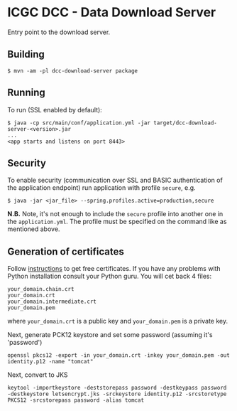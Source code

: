 # ICGC DCC - Data Download Server

Entry point to the download server.

## Building

```shell
$ mvn -am -pl dcc-download-server package
```


## Running

To run (SSL enabled by default):

```shell
$ java -cp src/main/conf/application.yml -jar target/dcc-download-server-<version>.jar 
...
<app starts and listens on port 8443>
```

## Security
To enable security (communication over SSL and BASIC authentication of the application endpoint) run application with profile `secure`, e.g. 

```shell
$ java -jar <jar_file> --spring.profiles.active=production,secure
```

**N.B.** Note, it's not enough to include the `secure` profile into another one in the `application.yml`. The profile must be specified on the command like as mentioned above.

## Generation of certificates
Follow [instructions](https://github.com/veeti/manuale) to get free certificates. If you have any problems with Python installation consult your Python guru.
You will cet back 4 files:

```
your_domain.chain.crt
your_domain.crt
your_domain.intermediate.crt
your_domain.pem
```
where `your_domain.crt` is a public key and `your_domain.pem` is a private key.

Next, generate PCK12 keystore and set some password (assuming it's 'password')

```
openssl pkcs12 -export -in your_domain.crt -inkey your_domain.pem -out identity.p12 -name "tomcat"
```
Next, convert to JKS

```
keytool -importkeystore -deststorepass password -destkeypass password -destkeystore letsencrypt.jks -srckeystore identity.p12 -srcstoretype PKCS12 -srcstorepass password -alias tomcat
```

